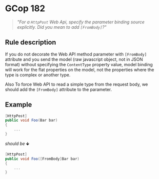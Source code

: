 ﻿# GCop 182

> *"For a `HttpPost` Web Api, specify the parameter binding source explicitly. Did you mean to add `[FromBody]`?"*

## Rule description

If you do not decorate the Web API method parameter with `[FromBody]` attribute and you send the model (raw javascript object, not in JSON format) without specifying the `ContentType` property value, model binding will work for the flat properties on the model, not the properties where the type is complex or another type.

Also To force Web API to read a simple type from the request body, we should add the `[FromBody]` attribute to the parameter.


## Example

```csharp
[HttpPost]
public void Foo(Bar bar)
{
    ...
}
```

*should be* 🡻

```csharp
[HttpPost]
public void Foo([FromBody]Bar bar)
{
    ...
}
```
